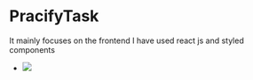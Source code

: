 # PracifyTask
  It mainly focuses on the frontend I have used react js and styled components
  - ![](https://github.com/sherlockholmes211/PracifyTask/blob/main/SS/PracifyTask.gif)
